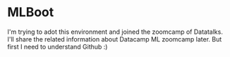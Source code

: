 # MLBoot

I'm trying to adot this environment and joined the zoomcamp of Datatalks. I'll share the related information about Datacamp ML zoomcamp later. But first I need to understand Github :)
